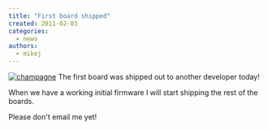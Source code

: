 ```yaml
---
title: "First board shipped"
created: 2011-02-03
categories: 
  - news
authors: 
  - mikej
---
```


[![champagne](@assets/images/champagne.png)](http://fpgaarcade.com/wp4/wp-content/uploads/2015/06/champagne.png) The first board was shipped out to another developer today!

When we have a working initial firmware I will start shipping the rest of the boards.

Please don't email me yet!
